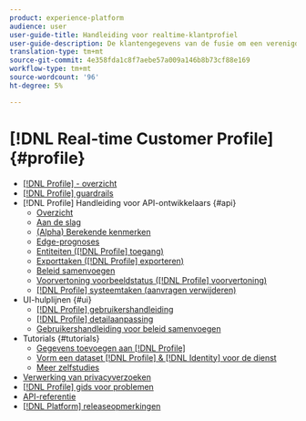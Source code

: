 ```yaml
---
product: experience-platform
audience: user
user-guide-title: Handleiding voor realtime-klantprofiel
user-guide-description: De klantengegevens van de fusie om een verenigde mening van klanteninteractie over kanalen tot stand te brengen.
translation-type: tm+mt
source-git-commit: 4e358fda1c8f7aebe57a009a146b8b73cf88e169
workflow-type: tm+mt
source-wordcount: '96'
ht-degree: 5%

---
```



# [!DNL Real-time Customer Profile] {#profile}

* [[!DNL Profile]  - overzicht](home.md)
* [[!DNL Profile] guardrails](guardrails.md)
* [!DNL Profile] Handleiding voor API-ontwikkelaars {#api}
   * [Overzicht](api/overview.md)
   * [Aan de slag](api/getting-started.md)
   * [(Alpha) Berekende kenmerken](api/computed-attributes.md)
   * [Edge-prognoses](api/edge-projections.md)
   * [Entiteiten ([!DNL Profile] toegang)](api/entities.md)
   * [Exporttaken ([!DNL Profile] exporteren)](api/export-jobs.md)
   * [Beleid samenvoegen](api/merge-policies.md)
   * [Voorvertoning voorbeeldstatus ([!DNL Profile] voorvertoning)](api/preview-sample-status.md)
   * [[!DNL Profile] systeemtaken (aanvragen verwijderen)](api/profile-system-jobs.md)
* UI-hulplijnen {#ui}
   * [[!DNL Profile] gebruikershandleiding](ui/user-guide.md)
   * [[!DNL Profile] detailaanpassing](ui/profile-customization.md)
   * [Gebruikershandleiding voor beleid samenvoegen](ui/merge-policies.md)
* Tutorials {#tutorials}
   * [Gegevens toevoegen aan [!DNL Profile]](tutorials/add-profile-data.md)
   * [Vorm een dataset [!DNL Profile] & [!DNL Identity] voor de dienst](tutorials/dataset-configuration.md)
   * [Meer zelfstudies](https://docs.adobe.com/content/help/en/experience-platform/tutorials/home.html)
* [Verwerking van privacyverzoeken](privacy.md)
* [[!DNL Profile] gids voor problemen](troubleshooting.md)
* [API-referentie](https://www.adobe.io/apis/experienceplatform/home/api-reference.html#!acpdr/swagger-specs/real-time-customer-profile.yaml)
* [[!DNL Platform] releaseopmerkingen](https://www.adobe.com/go/platform-release-notes-en)